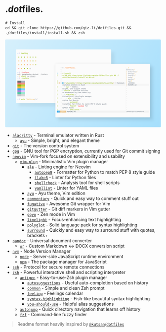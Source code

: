 # .*dot*files.

```shell
# Install
cd && git clone https://github.com/qiz-li/dotfiles.git && ./dotfiles/install/install.sh && zsh
```

![Screenshot of shell and Vim](images/screenshot.png)

- [`alacritty`](https://github.com/alacritty/alacritty) - Terminal emulator written in Rust
  - [`ayu`](https://github.com/ayu-theme/ayu-colors) - Simple, bright, and elegant theme
- [`git`](https://github.com/git/git) - The version control system
- [`gpg`](https://github.com/gpg/gnupg) - GNU tool for PGP encryption, currently used for Git commit signing
- [`neovim`](https://github.com/neovim/neovim) - Vim-fork focused on extensibility and usability
  - [`vim-plug`](https://github.com/junegunn/vim-plug) - Minimalistic Vim plugin manager
    - [`ale`](https://github.com/dense-analysis/ale) - Linting engine for Neovim
      - [`autopep8`](https://github.com/hhatto/autopep8) - Formatter for Python to match PEP 8 style guide
      - [`flake8`](https://github.com/PyCQA/flake8) - Linter for Python files
      - [`shellcheck`](https://github.com/koalaman/shellcheck) - Analysis tool for shell scripts
      - [`yamllint`](https://github.com/adrienverge/yamllint) - Linter for YAML files
    - [`ayu`](https://github.com/ayu-theme/ayu-vim) - Ayu theme, Vim edition
    - [`commentary`](https://github.com/tpope/vim-commentary) - Quick and easy way to comment stuff out
    - [`fugative`](https://github.com/tpope/vim-fugitive) - Awesome Git wrapper for Vim
    - [`gitgutter`](https://github.com/airblade/vim-gitgutter) - Git diff markers in Vim gutter
    - [`goyo`](https://github.com/junegunn/goyo.vim) - Zen mode in Vim
    - [`limelight`](https://github.com/junegunn/limelight.vim) - Focus-enhancing text highlighting
    - [`polyglot`](https://github.com/sheerun/vim-polyglot) - Solid language pack for syntax highlighting
    - [`surround`](https://github.com/tpope/vim-surround) - Quickly and easy way to surround stuff with quotes, brackets+
- [`pandoc`](https://github.com/jgm/pandoc) - Universal document converter
  - [`wr`](pandoc/wr.sh) - Custom Markdown <-> DOCX conversion script
- [`nvm`](https://github.com/nvm-sh/nvm) - Node Version Manager
  - [`node`](https://github.com/nodejs/node) - Server-side JavaScript runtime environment
  - [`npm`](https://github.com/npm/cli) - The package manager for JavaScript
- [`ssh`](https://github.com/openssh/openssh-portable) - Protocol for secure remote connections
- [`zsh`](https://github.com/zsh-users/zsh) - Powerful interactive shell and scripting interpreter
  - [`antigen`](https://github.com/zsh-users/antigen) - Easy-to-use-Zsh plugin manager
    - [`autosuggestions`](https://github.com/zsh-users/zsh-autosuggestions) - Useful auto-completion based on history
    - [`common`](https://github.com/jackharrisonsherlock/common) - Simple and clean Zsh prompt
    - [`feeling`](https://github.com/qiz-li/feeling) - Feelings calendar
    - [`syntax-highlighting`](https://github.com/zsh-users/zsh-syntax-highlighting) - Fish-like beautiful syntax highlighting
    - [`you-should-use`](https://github.com/MichaelAquilina/zsh-you-should-use) - Helpful alias suggestions
  - [`autojump`](https://github.com/wting/autojump) - Quick directory navigation that learns off history
  - [`fzf`](https://github.com/junegunn/fzf) - Command-line fuzzy finder

> Readme format heavily inspired by [`@kutsan`](https://github.com/kutsan)/[`dotfiles`](https://github.com/kutsan/dotfiles)
